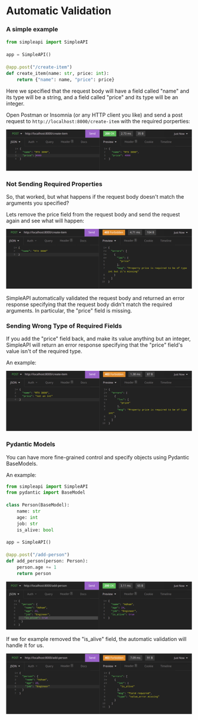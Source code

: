 # Automatic Validation

### A simple example

```python
from simpleapi import SimpleAPI

app = SimpleAPI()

@app.post("/create-item")
def create_item(name: str, price: int):
    return {"name": name, "price": price}
```

Here we specified that the request body will have a field called "name" and its type will be a string, and a field called "price" and its type will be an integer.

Open Postman or Insomnia (or any HTTP client you like) and send a post request to `http://localhost:8000/create-item` with the required porperties:

![dependency_injection_post](assets/dependency_injection_post.png)

### Not Sending Required Properties

So, that worked, but what happens if the request body doesn't match the arguments you specified?

Lets remove the price field from the request body and send the request again and see what will happen:

![dependency_injection_error](assets/dependency_injection_error.png)

SimpleAPI automatically validated the request body and returned an error response specifying that the request body didn't match the required arguments. In particular, the "price" field is missing.

### Sending Wrong Type of Required Fields

If you add the "price" field back, and make its value anything but an integer, SimpleAPI will return an error response specifying that the "price" field's value isn't of the required type.

An example:

![dependency_injection_error2](assets/dependency_injection_error2.png)

### Pydantic Models

You can have more fine-grained control and specify objects using Pydantic BaseModels.

An example:

```python
from simpleapi import SimpleAPI
from pydantic import BaseModel

class Person(BaseModel):
    name: str
    age: int
    job: str
    is_alive: bool

app = SimpleAPI()

@app.post("/add-person")
def add_person(person: Person):
    person.age += 1
    return person
```

![dependency_injection_pydantic](assets/dependency_injection_pydantic.png)

If we for example removed the "is_alive" field, the automatic validation will handle it for us.

![dependency_injection_pydantic_error](assets/dependency_injection_pydantic_error.png)
